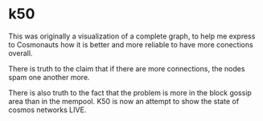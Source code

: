 # k50

This was originally a visualization of a complete graph, to help me express to Cosmonauts how it is better and more reliable to have more conections overall.

There is truth to the claim that if there are more connections, the nodes spam one another more.

There is also truth to the fact that the problem is more in the block gossip area than in the mempool.  K50 is now an attempt to show the state of cosmos networks LIVE.